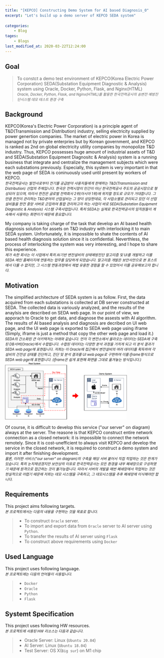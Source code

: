 ```yaml
---
title: "[KEPCO] Constructing Demo System for AI based Diagnosis_0"
excerpt: "Let's build up a demo server of KEPCO SEDA system"

categories:
    - Blog
tages:
    - Blogs
last_modified_at: 2020-03-22T12:24:00
---
```


## Goal
> To constct a demo test environment of KEPCO(Korea Electric Power Corporation) SEDA(Substation Equipment Diagnostic & Analysis) system using Oracle, Docker, Python, Flask, and Nginx(HTML)  
> <small>*Oracle, Docker, Python, Flask, and Nginx(HTML)를 활용한 한국전력공사의 송변전 예방진단시스템 데모 테스트 환경 구축*</small>

## Background
KEPCO(Korea's Electric Power Corporation) is a principle agent of T&D(Transmission and Distribution) industry, selling electricity supplied by power genertion companies. The market of electric power in Korea is managed not by private enterpries but by Korean government, and KEPCO is ranked as 2nd on global electricity utility companies by monopolize T&D industry. Thus, KEPCO possesses huge amount of industrial assets of T&D and SEDA(Substation Equipment Diagnositc & Analysis) system is a running business that integrate and centralize the management subjects which were each substations previously. Especially, this system is very important in that the web page of SEDA is coninuously used until present by workers of KEPCO.  
<small>*한국전력공사는 발전사로부터 전기를 공급받아 사용자들에게 판매하는 T&D(Transmission and Distribution) 산업의 주체입니다. 한국은 전력시장이 민간이 아닌 한국전력공사 주도의 공공시장으로 형성되어 있으며, 따라서 한전은 글로벌 전력회사 2위(아시아 1위)에 위치할 정도로 규모가 거대합니다. 그만큼 한전이 관리하는 T&D분야의 산업설비는 그 양이 상당한데요, 각 사업소별로 관리되고 있던 이 산업설비들을 한전 중앙 서버로 군집하여 통합 관리하고자 하는 사업이 바로 SEDA(Substation Equipment Diagnostic & Analysis) 시스템 구축사업입니다. 특히 SEDA는 실제로 한국전력공사의 임직원들이 계속해서 사용하는 화면이기 때문에 중요합니다.*</small>

My company is taking charge of the task that develop an AI based health diagnosis solution for assets on T&D industry with interlocking it to main SEDA system. Unfortunately, it is impossible to shate the contents of AI based health diagnosis solution since it is confidential. Neverthless, the process of interlocking the system was very interesting, and I hope to share this experience.  
<small>*제가 속한 회사는 이 사업에서 특히 AI기반 변전설비의 상태예방진단 알고리즘 및 UI를 개발하고 이를 SEDA 메인 홈페이지에 연동하는 업무를 담당하게 되었습니다. 알고리즘 개발은 보안사안으로 본 포스트에서 다룰 수 없지만, 그 시스템 연동과정에서 제법 유용한 경험을 할 수 있었어서 이를 공유해보고자 합니다.*</small>

## Motivation
The simplified architecture of SEDA system is as follow. First, the data acquired from each substations is collected at DB server constructed at SEDA. The collected data is variously analyzed, and the results of the anaylsis are described on SEDA web page. In our point of view, we apporach to Oracle to get data, and diagnose the assests with AI algorithm. The results of AI based analysis and diagnosis are decribed on UI web page, and the UI web page is exported to SEDA web page using iframe (Simply, iframe is just a method that copy the other web page and load it.)   
<small>*SEDA의 간소화된 큰 아키텍처는 아래와 같습니다. 먼저 각 변전소에서 올라오는 데이터는 SEDA에 구축된 DB서버(Oracle)에서 수합됩니다. 수합된 데이터는 다양한 분석 과정을 거치게 되고 이 분석 결과가 SEDA web page에 표현됩니다. 저희는 이 Oracle에 접근해서 변전설비의 여러 데이터를 획득하여 각 설비의 건전성 상태를 진단하고, 진단 및 분석 결과를 UI web page로 구현하여 이를 iframe형식으로 SEDA web pge에 표현합니다. (iframe은 쉽게 표현해 화면을 그대로 옮겨놓는 방식입니다.)*</small>
<img src="/images/2021-03-22-demo_system_0_fig1.png" alt="drawing" width="400"/>

Of course, it is difficult to develop this service ("our server" on diagram) always at the server. The reasone is that KEPCO construct entire network connection as a closed network: it is impossible to connect the network remotely. Since it is cost-unefficient to always visit KEPCO and develop the service in the closed network, it is required to construct a demo system and import it after finishing development.   
<small>*물론, 이러한 서비스("our server" on diagram)의 구축을 해당 서버 붙어서 직접 작업하는 것은 한계가 있습니다. 특히 눈치채셨겠지만 보안상의 이유로 한국전력공사는 모든 환경을 내부 폐쇄망으로 구성하였기 때문에 원격으로 접근하는 것이 불가능합니다. 따라서 서버의 개발을 매번 폐쇄망에서 작업하는 것은 현실적으로 어렵기 때문에 저희는 데모 시스템을 구축하고, 그 데모시스템을 추후 폐쇄망에 이식해야만 합니다.*</small>

## Requirements
This project aims following targets.   
<small>*본 프로젝트에서는 다음의 내용을 구현하는 것을 목표로 합니다.*</small>

> - To construct `Oracle` server.
> - To import and export data from `Oracle` server to AI server using `Python`.
> - To transfer the results of AI server using `Flask`
> - To construct above requirements using `Docker`

## Used Language
This project uses following language.   
<small>*본 프로젝트에는 다음의 언어들이 사용됩니다.*</small>

> - `Docker`
> - `Oracle`
> - `Python`
> - `Flask`

## Systemt Specification
This project uses following HW resources.   
<small>*본 프로젝트에 사용된 HW 리소스는 다음과 같습니다.*</small>

> - Oracle Server: Linux (`Ubuntu 20.04`)
> - AI Server: Linux (`Ubuntu 18.04`)
> - Test Server: OS X(`Big sur`) on M1 chip
